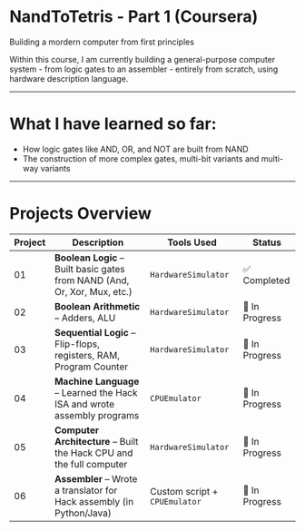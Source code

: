 # NandToTetris - Part 1 (Coursera)
Building a mordern computer from first principles

Within this course, I am currently building a general-purpose computer system - from logic gates to an assembler - entirely from scratch, using hardware description language.

---

# What I have learned so far:

- How logic gates like AND, OR, and NOT are built from NAND
- The construction of more complex gates, multi-bit variants and multi-way variants

---

# Projects Overview
| Project | Description | Tools Used | Status |
|--------|-------------|-------------|--------|
| 01 | **Boolean Logic** – Built basic gates from NAND (And, Or, Xor, Mux, etc.) | `HardwareSimulator` | ✅ Completed |
| 02 | **Boolean Arithmetic** – Adders, ALU | `HardwareSimulator` | 🚧 In Progress |
| 03 | **Sequential Logic** – Flip-flops, registers, RAM, Program Counter | `HardwareSimulator` | 🚧 In Progress |
| 04 | **Machine Language** – Learned the Hack ISA and wrote assembly programs | `CPUEmulator` | 🚧 In Progress |
| 05 | **Computer Architecture** – Built the Hack CPU and the full computer | `HardwareSimulator` | 🚧 In Progress |
| 06 | **Assembler** – Wrote a translator for Hack assembly (in Python/Java) | Custom script + `CPUEmulator` | 🚧 In Progress |
